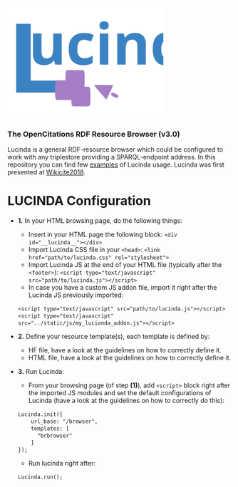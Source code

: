 <img src="doc/lucinda_logo.svg" alt="drawing" width="350"/>

### The OpenCitations RDF Resource Browser (v3.0)
Lucinda is a general RDF-resource browser which could be configured to work with any triplestore providing a SPARQL-endpoint address. In this repository you can find few [examples](examples/) of Lucinda usage. Lucinda was first presented at [Wikicite2018](https://meta.wikimedia.org/wiki/WikiCite_2018).

# LUCINDA Configuration

- **1.** In your HTML browsing page, do the following things:
  - Insert in your HTML page the following block:
  ```<div id="__lucinda__"></div>```
  - Import Lucinda CSS file in your `<head>`:
  ```<link href="path/to/lucinda.css" rel="stylesheet">```
  - Import Lucinda JS at the end of your HTML file (typically after the `<footer>`):
  ```<script type="text/javascript" src="path/to/lucinda.js"></script>```
  - In case you have a custom JS addon file, import it right after the Lucinda JS previously imported:
  ```
  <script type="text/javascript" src="path/to/lucinda.js"></script>
  <script type="text/javascript" src="../static/js/my_lucionda_addon.js"></script>
  ```

- **2.** Define your resource template(s), each template is defined by:
  - HF file, have a look at the guidelines on how to correctly define it.
  - HTML file, have a look at the guidelines on how to correctly define it.

- **3.** Run Lucinda:
  - From your browsing page (of step **(1)**), add `<script>` block right after the imported JS modules and set the default configurations of Lucinda (have a look at the guidelines on how to correctly do this):
  ```
  Lucinda.init({
      url_base: "/browser",
      templates: [
        "brbrowser"
      ]
  });
  ```
  - Run lucinda right after:
  ```
  Lucinda.run();
  ```
